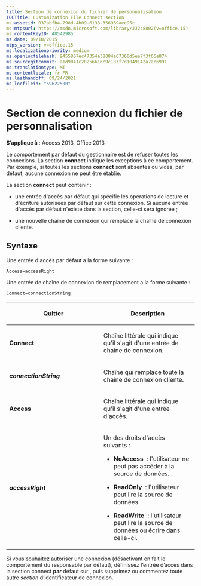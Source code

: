 ```yaml
---
title: Section de connexion du fichier de personnalisation
TOCTitle: Customization File Connect section
ms:assetid: 037abfb4-798d-4b09-6133-356969aee95c
ms:mtpsurl: https://msdn.microsoft.com/library/JJ248802(v=office.15)
ms:contentKeyID: 48542985
ms.date: 09/18/2015
mtps_version: v=office.15
ms.localizationpriority: medium
ms.openlocfilehash: 9455867ec47354a38084a67360d5ee7f3f66e874
ms.sourcegitcommit: a1d9041c20256616c9c183f7d1049142a7ac6991
ms.translationtype: MT
ms.contentlocale: fr-FR
ms.lasthandoff: 09/24/2021
ms.locfileid: "59622500"
---
```

# <a name="customization-file-connect-section"></a>Section de connexion du fichier de personnalisation

**S’applique à** : Access 2013, Office 2013

Le comportement par défaut du gestionnaire est de refuser toutes les connexions. La section **connect** indique les exceptions à ce comportement. Par exemple, si toutes les sections **connect** sont absentes ou vides, par défaut, aucune connexion ne peut être établie.

La section **connect** peut contenir :

- une entrée d'accès par défaut qui spécifie les opérations de lecture et d'écriture autorisées par défaut sur cette connexion. Si aucune entrée d'accès par défaut n'existe dans la section, celle-ci sera ignorée ;

- une nouvelle chaîne de connexion qui remplace la chaîne de connexion cliente.

## <a name="syntax"></a>Syntaxe

Une entrée d'accès par défaut a la forme suivante :

`Access=accessRight`

Une entrée de chaîne de connexion de remplacement a la forme suivante :

`Connect=connectionString`

<table>
<colgroup>
<col style="width: 50%" />
<col style="width: 50%" />
</colgroup>
<thead>
<tr class="header">
<th><p>Quitter</p></th>
<th><p>Description</p></th>
</tr>
</thead>
<tbody>
<tr class="odd">
<td><p><strong>Connect</strong></p></td>
<td><p>Chaîne littérale qui indique qu'il s'agit d'une entrée de chaîne de connexion.</p></td>
</tr>
<tr class="even">
<td><p><strong><em>connectionString</em></strong></p></td>
<td><p>Chaîne qui remplace toute la chaîne de connexion cliente.</p></td>
</tr>
<tr class="odd">
<td><p><strong>Access</strong></p></td>
<td><p>Chaîne littérale qui indique qu'il s'agit d'une entrée d'accès.</p></td>
</tr>
<tr class="even">
<td><p><strong><em>accessRight</em></strong></p></td>
<td><p>Un des droits d'accès suivants :</p>
<p></p>
<ul>
<li><p><strong>NoAccess</strong>  : l'utilisateur ne peut pas accéder à la source de données.</p></li>
<li><p><strong>ReadOnly</strong>  : l'utilisateur peut lire la source de données.</p></li>
<li><p><strong>ReadWrite</strong>  : l'utilisateur peut lire la source de données ou écrire dans celle-ci.</p></li>
</ul>
<p></p></td>
</tr>
</tbody>
</table>


Si vous souhaitez autoriser une connexion (désactivant en fait le comportement du responsable par défaut), définissez  l’entrée d’accès dans la section connect **par** défaut sur , puis supprimez ou commentez toute autre *section* d’identificateur de connexion.

